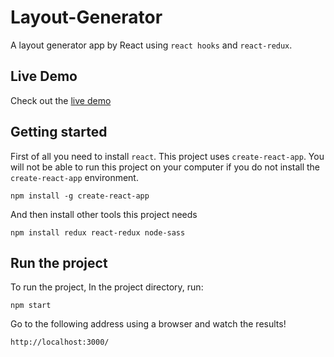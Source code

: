 # Layout-Generator
A layout generator app by React using `react hooks` and `react-redux`.

## Live Demo
Check out the [live demo](https://layout-generator.firebaseapp.com/)

## Getting started
First of all you need to install `react`. This project uses `create-react-app`. You will not be able to run this project on your computer if you do not install the `create-react-app` environment.
```
npm install -g create-react-app
```
And then install other tools this project needs
```
npm install redux react-redux node-sass
```

## Run the project
To run the project, In the project directory, run:
```
npm start
```

Go to the following address using a browser and watch the results!
```
http://localhost:3000/
```
